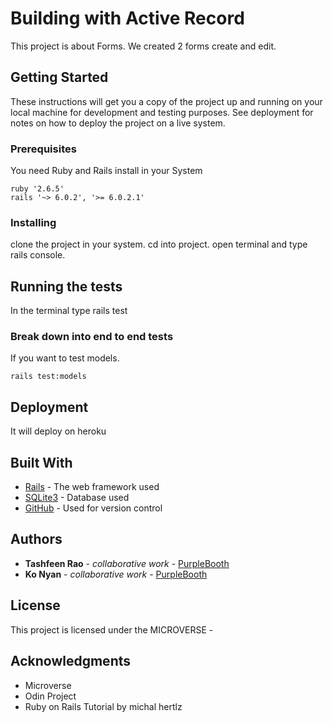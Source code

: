 # Building with Active Record

This project is about Forms. We created 2 forms create and edit.

## Getting Started

These instructions will get you a copy of the project up and running on your local machine for development and testing purposes. See deployment for notes on how to deploy the project on a live system.

### Prerequisites
You need Ruby and Rails install in your System

```
ruby '2.6.5'
rails '~> 6.0.2', '>= 6.0.2.1'

```

### Installing
clone the project in your system.
cd into project.
open terminal and type rails console.
## Running the tests

In the terminal type rails test

### Break down into end to end tests

If you want to test models.

```
rails test:models
```
## Deployment

It will deploy on heroku

## Built With

* [Rails](https://rubyonrails.org/) - The web framework used
* [SQLite3](https://www.sqlite.org/index.html) - Database used
* [GitHub](https://github.com/) - Used for version control

## Authors

* **Tashfeen Rao** - *collaborative work* - [PurpleBooth](https://github.com/TashfeenRao)
* **Ko Nyan** -      *collaborative work* - [PurpleBooth](https://github.com/Konyan)

## License

This project is licensed under the MICROVERSE -
## Acknowledgments

* Microverse
* Odin Project
* Ruby on Rails Tutorial by michal hertlz